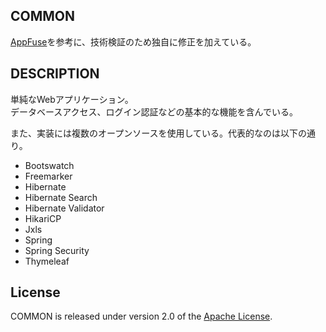 ## COMMON
[AppFuse][]を参考に、技術検証のため独自に修正を加えている。

## DESCRIPTION
単純なWebアプリケーション。  
データベースアクセス、ログイン認証などの基本的な機能を含んでいる。

また、実装には複数のオープンソースを使用している。代表的なのは以下の通り。
* Bootswatch
* Freemarker
* Hibernate
* Hibernate Search
* Hibernate Validator
* HikariCP
* Jxls
* Spring
* Spring Security
* Thymeleaf

## License
COMMON is released under version 2.0 of the [Apache License][].

[AppFuse]: http://appfuse.org
[Apache License]: http://www.apache.org/licenses/LICENSE-2.0
